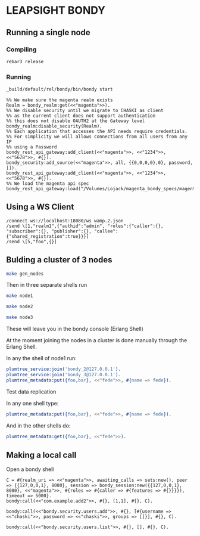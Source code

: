 # LEAPSIGHT BONDY

## Running a single node

### Compiling
```bash
rebar3 release
```

### Running
```bash
_build/default/rel/bondy/bin/bondy start
```

```
%% We make sure the magenta realm exists
Realm = bondy_realm:get(<<"magenta">>).
%% We disable security until we migrate to CHASKI as client
%% as the current client does not support authentication
%% this does not disable OAUTH2 at the Gateway level
bondy_realm:disable_security(Realm).
%% Each application that accesses the API needs require credentials.
%% For simplicity we will allows connections from all users from any IP 
%% using a Password
bondy_rest_api_gateway:add_client(<<"magenta">>, <<"1234">>, <<"5678">>, #{}).
bondy_security:add_source(<<"magenta">>, all, {{0,0,0,0},0}, password, []).
bondy_rest_api_gateway:add_client(<<"magenta">>, <<"1234">>, <<"5678">>, #{}).
%% We load the magenta api spec
bondy_rest_api_gateway:load("/Volumes/Lojack/magenta_bondy_specs/magenta_api.bondy.json").
```


## Using a WS Client

```
/connect ws://localhost:18080/ws wamp.2.json
/send \[1,"realm1",{"authid":"admin", "roles":{"caller":{}, "subscriber":{}, "publisher":{}, "callee":{"shared_registration":true}}}]
/send \[5,"foo",{}]
```


## Bulding a cluster of 3 nodes

```bash
make gen_nodes
```

Then in three separate shells run 
```bash
make node1
```

```bash
make node2
```

```bash
make node3
```
These will leave you in the bondy console (Erlang Shell)

At the moment joining the nodes in a cluster is done manually through the Erlang Shell.

In any the shell of node1 run:
```erlang
plumtree_service:join('bondy_2@127.0.0.1').
plumtree_service:join('bondy_3@127.0.0.1').
plumtree_metadata:put({foo,bar}, <<"fede">>, #{name => fede}).
```

Test data replication

In any one shell type:

```erlang
plumtree_metadata:put({foo,bar}, <<"fede">>, #{name => fede}).
```

And in the other shells do:

```erlang
plumtree_metadata:get({foo,bar}, <<"fede">>).
```

## Making a local call

Open a bondy shell 

```
C = #{realm_uri => <<"magenta">>, awaiting_calls => sets:new(), peer => {{127,0,0,1}, 8080}, session => bondy_session:new({{127,0,0,1}, 8080}, <<"magenta">>, #{roles => #{caller => #{features => #{}}}}), timeout => 5000}.
bondy:call(<<"com.example.add2">>, #{}, [1,1], #{}, C).

bondy:call(<<"bondy.security.users.add">>, #{}, [#{username => <<"chaski">>, password => <<"chaski">>, groups => []}], #{}, C).

bondy:call(<<"bondy.security.users.list">>, #{}, [], #{}, C).
```